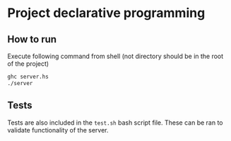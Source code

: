 # Project declarative programming

## How to run

Execute following command from shell (not directory should be in the root of the project)

```bash
ghc server.hs
./server
```

## Tests
Tests are also included in the `test.sh` bash script file.
These can be ran to validate functionality of the server. 
